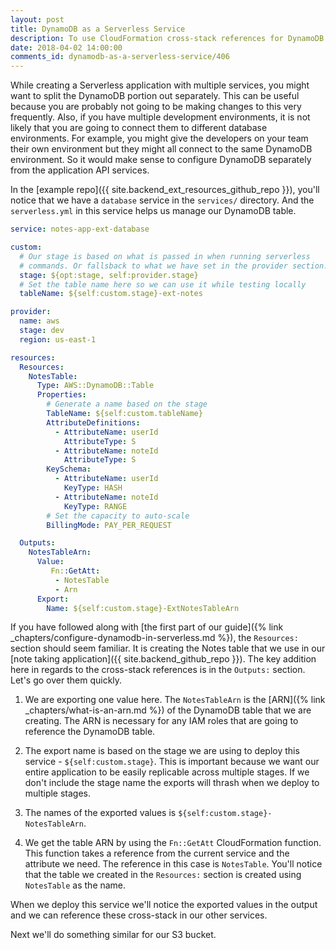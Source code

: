 ```yaml
---
layout: post
title: DynamoDB as a Serverless Service
description: To use CloudFormation cross-stack references for DynamoDB in Serverless we need to "Export" the table name using the "Ref" and the ARN of the table using "Fn::GetAtt".
date: 2018-04-02 14:00:00
comments_id: dynamodb-as-a-serverless-service/406
---
```


While creating a Serverless application with multiple services, you might want to split the DynamoDB portion out separately. This can be useful because you are probably not going to be making changes to this very frequently. Also, if you have multiple development environments, it is not likely that you are going to connect them to different database environments. For example, you might give the developers on your team their own environment but they might all connect to the same DynamoDB environment. So it would make sense to configure DynamoDB separately from the application API services.

In the [example repo]({{ site.backend_ext_resources_github_repo }}), you'll notice that we have a `database` service in the `services/` directory. And the `serverless.yml` in this service helps us manage our DynamoDB table.

``` yml
service: notes-app-ext-database

custom:
  # Our stage is based on what is passed in when running serverless
  # commands. Or fallsback to what we have set in the provider section.
  stage: ${opt:stage, self:provider.stage}
  # Set the table name here so we can use it while testing locally
  tableName: ${self:custom.stage}-ext-notes

provider:
  name: aws
  stage: dev
  region: us-east-1

resources:
  Resources:
    NotesTable:
      Type: AWS::DynamoDB::Table
      Properties:
        # Generate a name based on the stage
        TableName: ${self:custom.tableName}
        AttributeDefinitions:
          - AttributeName: userId
            AttributeType: S
          - AttributeName: noteId
            AttributeType: S
        KeySchema:
          - AttributeName: userId
            KeyType: HASH
          - AttributeName: noteId
            KeyType: RANGE
        # Set the capacity to auto-scale
        BillingMode: PAY_PER_REQUEST

  Outputs:
    NotesTableArn:
      Value:
         Fn::GetAtt:
          - NotesTable
          - Arn
      Export:
        Name: ${self:custom.stage}-ExtNotesTableArn
```

If you have followed along with [the first part of our guide]({% link _chapters/configure-dynamodb-in-serverless.md %}), the `Resources:` section should seem familiar. It is creating the Notes table that we use in our [note taking application]({{ site.backend_github_repo }}). The key addition here in regards to the cross-stack references is in the `Outputs:` section. Let's go over them quickly.

1. We are exporting one value here. The `NotesTableArn` is the [ARN]({% link _chapters/what-is-an-arn.md %}) of the DynamoDB table that we are creating. The ARN is necessary for any IAM roles that are going to reference the DynamoDB table.

2. The export name is based on the stage we are using to deploy this service - `${self:custom.stage}`. This is important because we want our entire application to be easily replicable across multiple stages. If we don't include the stage name the exports will thrash when we deploy to multiple stages.

3. The names of the exported values is `${self:custom.stage}-NotesTableArn`.

4. We get the table ARN by using the `Fn::GetAtt` CloudFormation function. This function takes a reference from the current service and the attribute we need. The reference in this case is `NotesTable`. You'll notice that the table we created in the `Resources:` section is created using `NotesTable` as the name.

When we deploy this service we'll notice the exported values in the output and we can reference these cross-stack in our other services. 

Next we'll do something similar for our S3 bucket.

